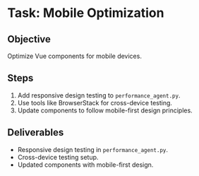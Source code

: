 # Task: Mobile Optimization

## Objective
Optimize Vue components for mobile devices.

## Steps
1. Add responsive design testing to `performance_agent.py`.
2. Use tools like BrowserStack for cross-device testing.
3. Update components to follow mobile-first design principles.

## Deliverables
- Responsive design testing in `performance_agent.py`.
- Cross-device testing setup.
- Updated components with mobile-first design.
